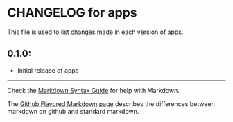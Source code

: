 # CHANGELOG for apps

This file is used to list changes made in each version of apps.

## 0.1.0:

* Initial release of apps

- - -
Check the [Markdown Syntax Guide](http://daringfireball.net/projects/markdown/syntax) for help with Markdown.

The [Github Flavored Markdown page](http://github.github.com/github-flavored-markdown/) describes the differences between markdown on github and standard markdown.
